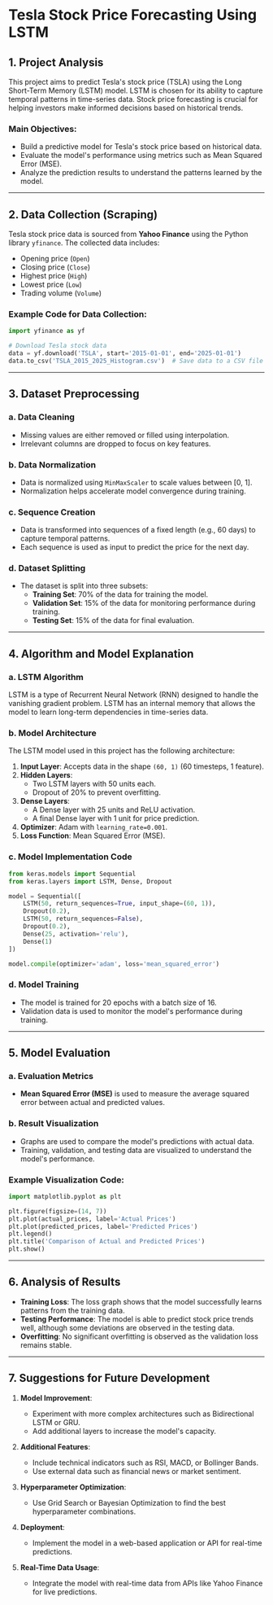 # Tesla Stock Price Forecasting Using LSTM

## 1. Project Analysis
This project aims to predict Tesla's stock price (TSLA) using the Long Short-Term Memory (LSTM) model. LSTM is chosen for its ability to capture temporal patterns in time-series data. Stock price forecasting is crucial for helping investors make informed decisions based on historical trends.

### Main Objectives:
- Build a predictive model for Tesla's stock price based on historical data.
- Evaluate the model's performance using metrics such as Mean Squared Error (MSE).
- Analyze the prediction results to understand the patterns learned by the model.

---

## 2. Data Collection (Scraping)
Tesla stock price data is sourced from **Yahoo Finance** using the Python library `yfinance`. The collected data includes:
- Opening price (`Open`)
- Closing price (`Close`)
- Highest price (`High`)
- Lowest price (`Low`)
- Trading volume (`Volume`)

### Example Code for Data Collection:
```python
import yfinance as yf

# Download Tesla stock data
data = yf.download('TSLA', start='2015-01-01', end='2025-01-01')
data.to_csv('TSLA_2015_2025_Histogram.csv')  # Save data to a CSV file
```

---

## 3. Dataset Preprocessing
### a. **Data Cleaning**
- Missing values are either removed or filled using interpolation.
- Irrelevant columns are dropped to focus on key features.

### b. **Data Normalization**
- Data is normalized using `MinMaxScaler` to scale values between [0, 1].
- Normalization helps accelerate model convergence during training.

### c. **Sequence Creation**
- Data is transformed into sequences of a fixed length (e.g., 60 days) to capture temporal patterns.
- Each sequence is used as input to predict the price for the next day.

### d. **Dataset Splitting**
- The dataset is split into three subsets:
  - **Training Set**: 70% of the data for training the model.
  - **Validation Set**: 15% of the data for monitoring performance during training.
  - **Testing Set**: 15% of the data for final evaluation.

---

## 4. Algorithm and Model Explanation
### a. **LSTM Algorithm**
LSTM is a type of Recurrent Neural Network (RNN) designed to handle the vanishing gradient problem. LSTM has an internal memory that allows the model to learn long-term dependencies in time-series data.

### b. **Model Architecture**
The LSTM model used in this project has the following architecture:
1. **Input Layer**: Accepts data in the shape `(60, 1)` (60 timesteps, 1 feature).
2. **Hidden Layers**:
   - Two LSTM layers with 50 units each.
   - Dropout of 20% to prevent overfitting.
3. **Dense Layers**:
   - A Dense layer with 25 units and ReLU activation.
   - A final Dense layer with 1 unit for price prediction.
4. **Optimizer**: Adam with `learning_rate=0.001`.
5. **Loss Function**: Mean Squared Error (MSE).

### c. **Model Implementation Code**
```python
from keras.models import Sequential
from keras.layers import LSTM, Dense, Dropout

model = Sequential([
    LSTM(50, return_sequences=True, input_shape=(60, 1)),
    Dropout(0.2),
    LSTM(50, return_sequences=False),
    Dropout(0.2),
    Dense(25, activation='relu'),
    Dense(1)
])

model.compile(optimizer='adam', loss='mean_squared_error')
```

### d. **Model Training**
- The model is trained for 20 epochs with a batch size of 16.
- Validation data is used to monitor the model's performance during training.

---

## 5. Model Evaluation
### a. **Evaluation Metrics**
- **Mean Squared Error (MSE)** is used to measure the average squared error between actual and predicted values.

### b. **Result Visualization**
- Graphs are used to compare the model's predictions with actual data.
- Training, validation, and testing data are visualized to understand the model's performance.

### Example Visualization Code:
```python
import matplotlib.pyplot as plt

plt.figure(figsize=(14, 7))
plt.plot(actual_prices, label='Actual Prices')
plt.plot(predicted_prices, label='Predicted Prices')
plt.legend()
plt.title('Comparison of Actual and Predicted Prices')
plt.show()
```

---

## 6. Analysis of Results
- **Training Loss**: The loss graph shows that the model successfully learns patterns from the training data.
- **Testing Performance**: The model is able to predict stock price trends well, although some deviations are observed in the testing data.
- **Overfitting**: No significant overfitting is observed as the validation loss remains stable.

---

## 7. Suggestions for Future Development
1. **Model Improvement**:
   - Experiment with more complex architectures such as Bidirectional LSTM or GRU.
   - Add additional layers to increase the model's capacity.

2. **Additional Features**:
   - Include technical indicators such as RSI, MACD, or Bollinger Bands.
   - Use external data such as financial news or market sentiment.

3. **Hyperparameter Optimization**:
   - Use Grid Search or Bayesian Optimization to find the best hyperparameter combinations.

4. **Deployment**:
   - Implement the model in a web-based application or API for real-time predictions.

5. **Real-Time Data Usage**:
   - Integrate the model with real-time data from APIs like Yahoo Finance for live predictions.